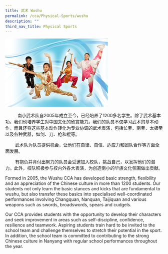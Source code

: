 ```yaml
---
title: 武术 Wushu
permalink: /cca/Physical-Sports/wushu
description: ""
third_nav_title: Physical Sports
---
```

<img src="/images/wushu.jpeg" 
     style="width:65%">


<p>&nbsp; &nbsp; &nbsp;&nbsp; &nbsp; &nbsp;南小武术队自2005年成立至今，已经培养了1200多名学生。除了武术基本功，我们也培养学生对中国文化的欣赏能力。我们的队员不仅学习武术的基本动作，而且还将这些基本动作转化为专业协调的武术表演，包括长拳、南拳、太极拳以及各种武器，如剑、刀、枪和棍等。</p>

        武术队为队员提供机会，让他们在自律、自信、适应力和团队合作等方面全面发展。

        有抱负并肯付出努力的队员会受邀加入校队，挑战自己，以发挥他们的潜力。此外，校队积极参与校内外各大表演，为创造南小的华族文化氛围做出贡献。  

Formed in 2005, the Wushu CCA has developed basic strength, flexibility and an appreciation of the Chinese culture in more than 1200 students. Our students not only learn the basic stances and kicks that are fundamental to wushu, but also transfer these basics into specialised well-coordinated performances involving Changquan, Nanquan, Taijiquan and various weapons such as swords, broadswords, spears and cudgels.

Our CCA provides students with the opportunity to develop their characters and seek improvement in areas such as self-discipline, confidence, resilience and teamwork. Aspiring students train hard to be invited to the school team and challenge themselves to stretch their potential in the sport. In addition, the school team is committed to contributing to the strong Chinese culture in Nanyang with regular school performances throughout the year.